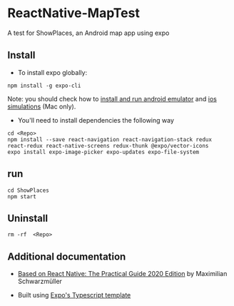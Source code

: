 # ReactNative-MapTest
A test for ShowPlaces, an Android map app using expo

## Install

- To install expo globally:
```shell
npm install -g expo-cli
```
Note: you should check how to [install and run android emulator](https://developer.android.com/studio/run/emulator) and [ios simulations](https://developer.apple.com/documentation/xcode/running_your_app_in_the_simulator_or_on_a_device) (Mac only).

- You'll need to install dependencies the following way
```
cd <Repo>
npm install --save react-navigation react-navigation-stack redux react-redux react-native-screens redux-thunk @expo/vector-icons
expo install expo-image-picker expo-updates expo-file-system
```


## run
```shell
cd ShowPlaces
npm start
```
## Uninstall

```shell
rm -rf  <Repo>
```

## Additional documentation
- [Based on React Native: The Practical Guide 2020 Edition](https://www.udemy.com/course/react-native-the-practical-guide) by Maximilian Schwarzmüller

- Built using [Expo's Typescript template](https://docs.expo.io/guides/typescript/)